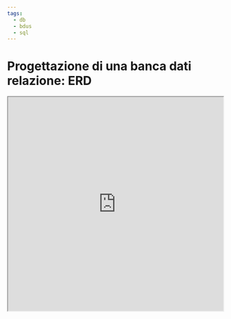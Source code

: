 ```yaml
---
tags:
  - db
  - bdus
  - sql
---
```

# Progettazione di una banca dati relazione: ERD

<iframe width="100%" height="500" src='https://dbdiagram.io/embed/62684a3895e7f23c617a2461'> </iframe>
